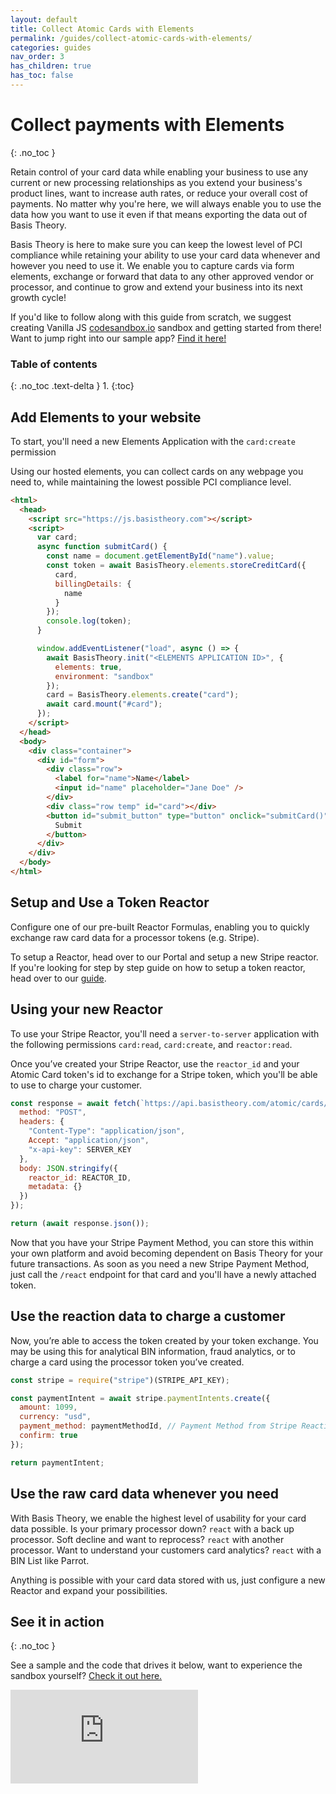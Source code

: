 ```yaml
---
layout: default
title: Collect Atomic Cards with Elements
permalink: /guides/collect-atomic-cards-with-elements/
categories: guides
nav_order: 3
has_children: true
has_toc: false
---
```

# Collect payments with Elements
{: .no_toc }

Retain control of your card data  while enabling your business to use any current or new processing relationships as you extend your business's product lines, want to increase auth rates, or reduce your overall cost of payments.  No matter why you're here, we will always enable you to use the data how you want to use it even if that means exporting the data out of Basis Theory.

Basis Theory is here to make sure you can keep the lowest level of PCI compliance while retaining your ability to use your card data whenever and however you need to use it. We enable you to capture cards via form elements, exchange or forward that data to any other approved vendor or processor, and continue to grow and extend your business into its next growth cycle!

If you'd like to follow along with this guide from scratch, we suggest creating Vanilla JS <a href="http://codesandbox.io/">codesandbox.io</a> sandbox and getting started from there! Want to jump right into our sample app? <a href="https://codesandbox.io/s/example-charging-card-o2qss?file=/public/index.html">Find it here!</a>

### Table of contents
{: .no_toc .text-delta }
1. 
{:toc}

## Add Elements to your website

<span class="base-alert warning">
  <span>
    To start, you'll need a new Elements Application with the <code>card:create</code> permission
  </span>
</span>

Using our hosted elements, you can collect cards on any webpage you need to, while maintaining the lowest possible PCI compliance level.

```html
<html>
  <head>
    <script src="https://js.basistheory.com"></script>
    <script>
      var card;
      async function submitCard() {
        const name = document.getElementById("name").value;
        const token = await BasisTheory.elements.storeCreditCard({
          card,
          billingDetails: {
            name
          }
        });
        console.log(token);
      }

      window.addEventListener("load", async () => {
        await BasisTheory.init("<ELEMENTS APPLICATION ID>", {
          elements: true,
          environment: "sandbox"
        });
        card = BasisTheory.elements.create("card");
        await card.mount("#card");
      });
    </script>
  </head>
  <body>
    <div class="container">
      <div id="form">
        <div class="row">
          <label for="name">Name</label>
          <input id="name" placeholder="Jane Doe" />
        </div>
        <div class="row temp" id="card"></div>
        <button id="submit_button" type="button" onclick="submitCard()">
          Submit
        </button>
      </div>
    </div>
  </body>
</html>
```

## Setup and Use a Token Reactor

Configure one of our pre-built Reactor Formulas, enabling you to quickly exchange raw card data for a processor tokens (e.g. Stripe).

To setup a Reactor, head over to our Portal and setup a new Stripe reactor. If you're looking for step by step guide on how to setup a token reactor, head over to our [guide](/guides/setup-your-first-reactor).

## Using your new Reactor 
<span class="base-alert warning">
  <span>
    To use your Stripe Reactor, you'll need a <code>server-to-server</code> application with the following permissions <code>card:read</code>, <code>card:create</code>, and <code>reactor:read</code>.
  </span>
</span>

Once you’ve created your Stripe Reactor, use the <code>reactor_id</code> and your Atomic Card token's id to exchange for a Stripe token, which you'll be able to use to charge your customer.

```js
const response = await fetch(`https://api.basistheory.com/atomic/cards/${id}/react`, {
  method: "POST",
  headers: {
    "Content-Type": "application/json",
    Accept: "application/json",
    "x-api-key": SERVER_KEY
  },
  body: JSON.stringify({
    reactor_id: REACTOR_ID,
    metadata: {}
  })
});

return (await response.json());
```

Now that you have your Stripe Payment Method, you can store this within your own platform and avoid becoming dependent on Basis Theory for your future transactions. As soon as you need a new Stripe Payment Method, just call the `/react` endpoint for that card and you'll have a newly attached token.

## Use the reaction data to charge a customer

Now, you’re able to access the token created by your token exchange. You may be using this for analytical BIN information, fraud analytics, or to charge a card using the processor token you’ve created.

```js
const stripe = require("stripe")(STRIPE_API_KEY);

const paymentIntent = await stripe.paymentIntents.create({
  amount: 1099,
  currency: "usd",
  payment_method: paymentMethodId, // Payment Method from Stripe Reaction in step 2
  confirm: true
});

return paymentIntent;
```

## Use the raw card data whenever you need

With Basis Theory, we enable the highest level of usability for your card data possible. 
Is your primary processor down?  `react` with a back up processor. 
Soft decline and want to reprocess?  `react` with another processor. 
Want to understand your customers card analytics?  `react` with a BIN List like Parrot.

Anything is possible with your card data stored with us, just configure a new Reactor and expand your possibilities.

## See it in action
{: .no_toc }

See a sample and the code that drives it below, want to experience the sandbox yourself? [Check it out here.]("https://codesandbox.io/s/example-charging-card-o2qss")

<div class="iframe-container">
  <iframe src="https://codesandbox.io/embed/example-charging-card-o2qss?fontsize=14&hidenavigation=1&theme=dark" class="iframe-code" allowfullscreen="" frameborder="0"></iframe>
</div>
